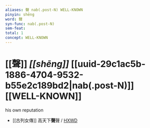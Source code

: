 ```yaml
---
aliases: 聲 nab(.post-N) WELL-KNOWN
pinyin: shēng
word: 聲
syn-func: nab(.post-N)
sem-feat: 
total: 1
concept: WELL-KNOWN 
---
```

# [[聲]] *[[shēng]]*  [[uuid-29c1ac5b-1886-4704-9532-b55e2c189bd2|nab(.post-N)]] [[WELL-KNOWN]]
his own reputation
 - [[古列女傳]] 高天下**聲**聲 / [HXWD](https://hxwd.org/textview.html?location=CH1c0897_CHANT_007-3a.10)